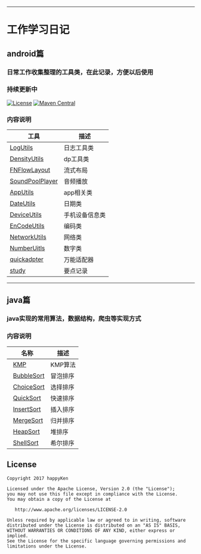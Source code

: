
-------------
# 工作学习日记

## android篇

### 日常工作收集整理的工具类，在此记录，方便以后使用
### 持续更新中
[![License](https://img.shields.io/badge/license-Apache%202-green.svg)](https://www.apache.org/licenses/LICENSE-2.0)
[![Maven Central](https://img.shields.io/bintray/v/gcssloop/maven/sutil.svg)](https://bintray.com/gcssloop/maven/sutil/view)


### 内容说明
 工具 | 描述
 ---  | ---
 [LogUtils](https://github.com/happyKen/commonUtil/tree/master/MyUtil/app/src/main/java/com/common/myutil/utils/LogUtils.java)| 日志工具类
 [DensityUtils](https://github.com/happyKen/commonUtil/tree/master/MyUtil/app/src/main/java/com/common/myutil/utils/DensityUtils.java)| dp工具类
 [FNFlowLayout](https://github.com/happyKen/commonUtil/tree/master/MyUtil/app/src/main/java/com/common/myutil/widget/FNFlowLayout.java)| 流式布局
 [SoundPoolPlayer](https://github.com/happyKen/commonUtil/tree/master/MyUtil/app/src/main/java/com/common/myutil/utils/SoundPoolPlayer.java)| 音频播放
  [AppUtils](https://github.com/happyKen/commonUtil/tree/master/MyUtil/app/src/main/java/com/common/myutil/utils/AppUtils.java)| app相关类
  [DateUtils](https://github.com/happyKen/commonUtil/tree/master/MyUtil/app/src/main/java/com/common/myutil/utils/DateUtils.java)| 日期类
  [DeviceUtils](https://github.com/happyKen/commonUtil/tree/master/MyUtil/app/src/main/java/com/common/myutil/utils/DeviceUtils.java)| 手机设备信息类
  [EnCodeUtils](https://github.com/happyKen/commonUtil/tree/master/MyUtil/app/src/main/java/com/common/myutil/utils/EnCodeUtils.java)| 编码类
 [NetworkUtils](https://github.com/happyKen/commonUtil/tree/master/MyUtil/app/src/main/java/com/common/myutil/utils/NetworkUtils.java)| 网络类
 [NumberUitls](https://github.com/happyKen/commonUtil/tree/master/MyUtil/app/src/main/java/com/common/myutil/utils/NumberUitls.java)| 数字类
 [quickadpter](https://github.com/happyKen/commonUtil/tree/master/MyUtil/app/src/main/java/com/common/myutil/utils/quickadapter)| 万能适配器
 [study](https://github.com/happyKen/commonUtil/tree/master/study)| 要点记录





----

## java篇

### java实现的常用算法，数据结构，爬虫等实现方式

### 内容说明
 名称 | 描述
  ---  | ---
   [KMP](https://github.com/happyKen/commonUtil/blob/master/JavaStudy/src/com/algorithm/KMP/KMP.java)| KMP算法
   [BubbleSort](https://github.com/happyKen/commonUtil/blob/master/JavaStudy/src/com/algorithm/sort/BubbleSort.java)| 冒泡排序
   [ChoiceSort](https://github.com/happyKen/commonUtil/blob/master/JavaStudy/src/com/algorithm/sort/ChoiceSort.java)| 选择排序
   [QuickSort](https://github.com/happyKen/commonUtil/blob/master/JavaStudy/src/com/algorithm/sort/QuickSort.java)| 快速排序
   [InsertSort](https://github.com/happyKen/commonUtil/blob/master/JavaStudy/src/com/algorithm/sort/InsertSort.java)| 插入排序
   [MergeSort](https://github.com/happyKen/commonUtil/blob/master/JavaStudy/src/com/algorithm/sort/MergeSort.java)| 归并排序
   [HeapSort](https://github.com/happyKen/commonUtil/blob/master/JavaStudy/src/com/algorithm/sort/HeapSort.java)| 堆排序
   [ShellSort](https://github.com/happyKen/commonUtil/blob/master/JavaStudy/src/com/algorithm/sort/ShellSort.java)| 希尔排序
## License

    Copyright 2017 happyKen 
    
    Licensed under the Apache License, Version 2.0 (the "License");
    you may not use this file except in compliance with the License.
    You may obtain a copy of the License at

       http://www.apache.org/licenses/LICENSE-2.0

    Unless required by applicable law or agreed to in writing, software
    distributed under the License is distributed on an "AS IS" BASIS,
    WITHOUT WARRANTIES OR CONDITIONS OF ANY KIND, either express or implied.
    See the License for the specific language governing permissions and
    limitations under the License.

